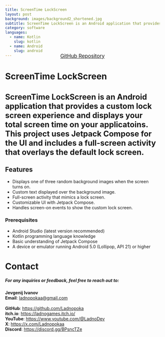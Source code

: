 ```yaml
---
title: ScreenTime LockScreen
layout: post
background: images/background2_shortened.jpg
subtitle: ScreenTime LockScreen is an Android application that provides a custom lock screen experience and displays your total screen time on your applicatoins.
category: software
languages: 
  - name: Kotlin
    slug: kotlin
  - name: Android
    slug: android
---
```


<div style="text-align: center; margin-top: -30px; margin-bottom: 25px; scale: 1">
  <a href="https://github.com/Ladnopoka/ScreenTime_LockScreen" target="_blank" class="btn btn-primary" style="padding: 10px 20px; font-size: 1.2em;">GitHub Repository</a>
</div>

# ScreenTime LockScreen
<h3 style="font-size: 25px">
ScreenTime LockScreen is an Android application that provides a custom lock screen experience and displays your total screen time on your applicatoins. This project uses Jetpack Compose for the UI and includes a full-screen activity that overlays the default lock screen.
</h3>

## Features
- Displays one of three random background images when the screen turns on.
- Custom text displayed over the background image.
- Full-screen activity that mimics a lock screen.
- Customizable UI with Jetpack Compose.
- Handles screen-on events to show the custom lock screen.

### Prerequisites
- Android Studio (latest version recommended)
- Kotlin programming language knowledge
- Basic understanding of Jetpack Compose
- A device or emulator running Android 5.0 (Lollipop, API 21) or higher

# Contact
##### For any inquiries or feedback, feel free to reach out to:

**Jevgenij Ivanov** <br>
**Email**: ladnopokaa@gmail.com <br><br>
**GitHub**: https://github.com/Ladnopoka <br>
**itch.io**: https://ladnogames.itch.io/ <br>
**YouTube**: https://www.youtube.com/@LadnoDev <br>
**X**: https://x.com/Ladnopokaa <br>
**Discord**: https://discord.gg/BPsncTZe
